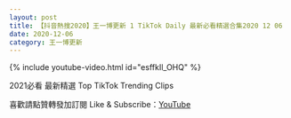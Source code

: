 ```yaml
---
layout: post
title: 【抖音熱搜2020】王一博更新 1 TikTok Daily 最新必看精選合集2020 12 06
date: 2020-12-06
category: 王一博更新
---
```


{% include youtube-video.html id="esffkIl_OHQ" %}

2021必看 最新精選 Top TikTok Trending Clips

喜歡請點贊轉發加訂閱 Like & Subscribe：[YouTube](https://www.youtube.com/channel/UCAoR7VcanIPd04uEq_GIylA/videos)

